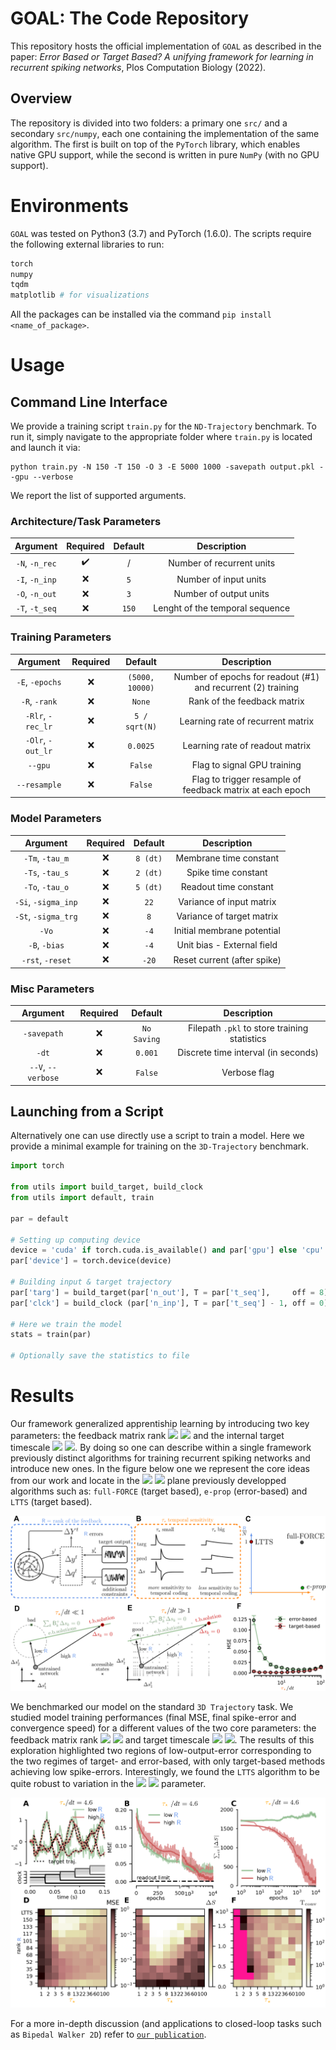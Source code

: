 # GOAL: The Code Repository 

This repository hosts the official implementation of `GOAL` as described in the paper: *Error Based or Target Based? A unifying framework for learning in recurrent spiking networks*, Plos Computation Biology (2022).

## Overview

The repository is divided into two folders: a primary one `src/` and a secondary `src/numpy`, each one containing the implementation of the same algorithm. The first is built on top of the `PyTorch` library, which enables native GPU support, while the second is written in pure `NumPy` (with no GPU support).

# Environments

`GOAL` was tested on Python3 (3.7) and PyTorch (1.6.0). The scripts require the following external libraries to run:

```python
torch
numpy
tqdm
matplotlib # for visualizations
```

All the packages can be installed via the command `pip install <name_of_package>`.

# Usage

## Command Line Interface
We provide a training script `train.py` for the `ND-Trajectory` benchmark. To run it, simply navigate to the appropriate folder where `train.py` is located and launch it via:

```
python train.py -N 150 -T 150 -O 3 -E 5000 1000 -savepath output.pkl --gpu --verbose
```

We report the list of supported arguments.

### **Architecture/Task Parameters**
| Argument | Required | Default | Description |
| :--------: | :--------: | :-----------: | :-----------: |
| `-N`, `-n_rec` | ✔️ | / | Number of recurrent units |
| `-I`, `-n_inp` | ❌ | `5` |Number of input units |
| `-O`, `-n_out` | ❌ | `3` | Number of output units|
| `-T`, `-t_seq` | ❌ | `150` | Lenght of the temporal sequence |

### **Training Parameters**
| Argument | Required | Default | Description |
| :---: | :---: | :---: | :---: |
| `-E`, `-epochs` | ❌ | `(5000, 10000)` | Number of epochs for readout (#1) and recurrent (2) training
| `-R`, `-rank` | ❌ | `None` | Rank of the feedback matrix |
| `-Rlr`, `-rec_lr` | ❌ | `5 / sqrt(N)` | Learning rate of recurrent matrix |
| `-Olr`, `-out_lr` | ❌ | `0.0025` | Learning rate of readout matrix |
| `--gpu` | ❌ | `False` | Flag to signal GPU training
| `--resample` | ❌ | `False` | Flag to trigger resample of feedback matrix at each epoch |

### **Model Parameters** 
| Argument | Required | Default | Description |
| :---: | :---: | :---: | :---: |
| `-Tm`, `-tau_m` | ❌ | `8 (dt)` | Membrane time constant |
| `-Ts`, `-tau_s` | ❌ | `2 (dt)` | Spike time constant |
| `-To`, `-tau_o` | ❌ | `5 (dt)` | Readout time constant |
| `-Si`, `-sigma_inp` | ❌ | `22` | Variance of input matrix |
| `-St`, `-sigma_trg` | ❌ | `8` | Variance of target matrix |
| `-Vo` | ❌ | `-4` | Initial membrane potential |
| `-B`, `-bias` | ❌ | `-4` | Unit bias - External field |
| `-rst`, `-reset` | ❌ | `-20` | Reset current (after spike) |

### **Misc Parameters** 
| Argument | Required | Default | Description |
| :---: | :---: | :---: | :---: |
| `-savepath` | ❌ | `No Saving` | Filepath `.pkl` to store training statistics |
| `-dt` | ❌ | `0.001` | Discrete time interval (in seconds) |
| `--V`, `--verbose` | ❌ | `False` | Verbose flag |


## Launching from a Script

Alternatively one can use directly use a script to train a model. Here we provide a minimal example for training on the `3D-Trajectory` benchmark.

```python
import torch

from utils import build_target, build_clock
from utils import default, train

par = default

# Setting up computing device
device = 'cuda' if torch.cuda.is_available() and par['gpu'] else 'cpu' 
par['device'] = torch.device(device)

# Building input & target trajectory
par['targ'] = build_target(par['n_out'], T = par['t_seq'],     off = 8).to(par['device'])
par['clck'] = build_clock (par['n_inp'], T = par['t_seq'] - 1, off = 0).to(par['device'])

# Here we train the model
stats = train(par)

# Optionally save the statistics to file
```

# Results

Our framework generalized apprentiship learning by introducing two key parameters: the feedback matrix rank 
<img src="https://render.githubusercontent.com/render/math?math={\mathsf{R}}##gh-light-mode-only"> <img src="https://render.githubusercontent.com/render/math?math={\color{white}\mathsf{R}}#gh-dark-mode-only">
and the internal target timescale <img src="https://render.githubusercontent.com/render/math?math={\tau_\star}##gh-light-mode-only"> <img src="https://render.githubusercontent.com/render/math?math={\color{white}\tau_\star}#gh-dark-mode-only">. By doing so one can describe within a single framework previously distinct algorithms for training recurrent spiking networks and introduce new ones. In the figure below one we represent the core ideas from our work and locate in the <img src="https://render.githubusercontent.com/render/math?math={\left(\mathsf{R},\tau_\star\right)}##gh-light-mode-only"> <img src="https://render.githubusercontent.com/render/math?math={\color{white}\left(\mathsf{R},\tau_\star\right)}#gh-dark-mode-only"> plane previously developped algorithms such as: `full-FORCE` (target based), `e-prop` (error-based) and `LTTS` (target based).

![Illustration of the General Framework](res/Figure_1.png)

We benchmarked our model on the standard `3D Trajectory` task. We studied model training performances (final MSE, final spike-error and convergence speed) for a different values of the two core parameters: the feedback matrix rank <img src="https://render.githubusercontent.com/render/math?math={\mathsf{R}}##gh-light-mode-only"> <img src="https://render.githubusercontent.com/render/math?math={\color{white}\mathsf{R}}#gh-dark-mode-only"> and target timescale <img src="https://render.githubusercontent.com/render/math?math={\tau_\star}##gh-light-mode-only"> <img src="https://render.githubusercontent.com/render/math?math={\color{white}\tau_\star}#gh-dark-mode-only">. The results of this exploration highlighted two regions of low-output-error corresponding to the two regimes of target- and error-based, with only target-based methods achieving low spike-errors. Interestingly, we found the `LTTS` algorithm to be quite robust to variation in the <img src="https://render.githubusercontent.com/render/math?math={\tau_\star}##gh-light-mode-only"> <img src="https://render.githubusercontent.com/render/math?math={\color{white}\tau_\star}#gh-dark-mode-only"> parameter.

![Exploration of Rank Effects](res/Figure_2.png)

For a more in-depth discussion (and applications to closed-loop tasks such as `Bipedal Walker 2D`) refer to [`our publication`]().
